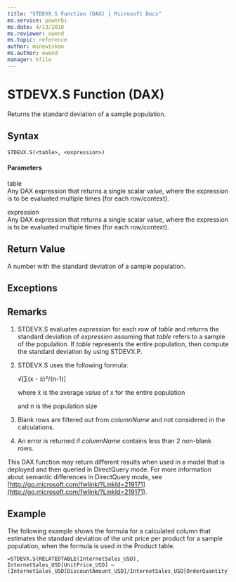 ```yaml
---
title: "STDEVX.S Function (DAX) | Microsoft Docs"
ms.service: powerbi
ms.date: 4/13/2018
ms.reviewer: owend
ms.topic: reference
author: minewiskan
ms.author: owend
manager: kfile
---
```

# STDEVX.S Function (DAX)
Returns the standard deviation of a sample population.  
  
## Syntax  
  
```  
STDEVX.S(<table>, <expression>)  
```  
  
#### Parameters  
table  
Any DAX expression that returns a single scalar value, where the expression is to be evaluated multiple times (for each row/context).  
  
expression  
Any DAX expression that returns a single scalar value, where the expression is to be evaluated multiple times (for each row/context).  
  
## Return Value  
A number with the standard deviation of a sample population.  
  
## Exceptions  
  
## Remarks  
  
1.  STDEVX.S evaluates *expression* for each row of *table* and returns the standard deviation of *expression* assuming that *table* refers to a sample of the population. If *table* represents the entire population, then compute the standard deviation by using STDEVX.P.  
  
2.  STDEVX.S uses the following formula:  
  
    √[∑(x - x̃)²/(n-1)]  
  
    where x̃ is the average value of x for the entire population  
  
    and n is the population size  
  
3.  Blank rows are filtered out from *columnName* and not considered in the calculations.  
  
4.  An error is returned if *columnName* contains less than 2 non-blank rows.  
  
This DAX function may return different results when used in a model that is deployed and then queried in DirectQuery mode. For more information about semantic differences in DirectQuery mode, see  [http://go.microsoft.com/fwlink/?LinkId=219171](http://go.microsoft.com/fwlink/?LinkId=219171).  
  
## Example  
The following example shows the formula for a calculated column that estimates the standard deviation of the unit price per product for a sample population, when the formula is used in the Product table.  
  
```  
=STDEVX.S(RELATEDTABLE(InternetSales_USD), InternetSales_USD[UnitPrice_USD] – (InternetSales_USD[DiscountAmount_USD]/InternetSales_USD[OrderQuantity]))  
```  
